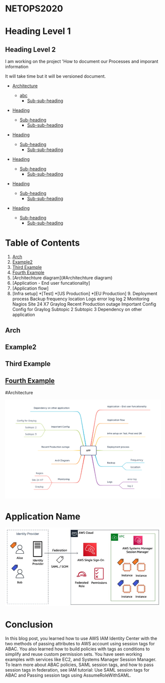 # NETOPS2020

# Heading Level 1
## Heading Level 2

I am working on the project 'How to document our Processes and imporant information

It will take time but it will be versioned document.

- [Architecture](#heading)
  * [abc](#sub-heading)
    + [Sub-sub-heading](#sub-sub-heading)
- [Heading](#heading-1)
  * [Sub-heading](#sub-heading-1)
    + [Sub-sub-heading](#sub-sub-heading-1)
- [Heading](#heading-2)
  * [Sub-heading](#sub-heading-2)
    + [Sub-sub-heading](#sub-sub-heading-2)

- [Heading](#heading)
  * [Sub-heading](#sub-heading)
    + [Sub-sub-heading](#sub-sub-heading)
- [Heading](#heading-1)
  * [Sub-heading](#sub-heading-1)
    + [Sub-sub-heading](#sub-sub-heading-1)
- [Heading](#heading-2)
  * [Sub-heading](#sub-heading-2)
    + [Sub-sub-heading](#sub-sub-heading-2)

# Table of Contents
1. [Arch](#Arch)
2. [Example2](#example2)
3. [Third Example](#third-example)
4. [Fourth Example](#fourth-examplehttpwwwfourthexamplecom)
5. [Architechture diagram](#Architechture diagram)
6. [Application - End user funcationality]
7. [Application flow]
8. [Infra setup] 
		  *[Test]
		  *[US Production]
		  *[EU Production]
	9. Deployment process
	Backup 
		frequency
		location
	Logs 
		error log
		log 2
	Monitoring
		Nagios
		Site 24 X7
		Graylog
	Recent Production outage
	Important Config
		Config for Graylog
		Subtopic 2
		Subtopic 3
	Dependency on other application


## Arch
## Example2
## Third Example
## [Fourth Example](http://www.fourthexample.com) 




#Architecture

  ![Mindmap](Product-Documentation.png)


# Application Name




  ![Okta](Okta-1.jpg)


# Conclusion
In this blog post, you learned how to use AWS IAM Identity Center with the two methods of passing attributes to AWS account using session tags for ABAC. You also learned how to build policies with tags as conditions to simplify and reuse custom permission sets. You have seen working examples with services like EC2, and Systems Manager Session Manager. To learn more about ABAC policies, SAML session tags, and how to pass session tags in federation, see IAM tutorial: Use SAML session tags for ABAC and Passing session tags using AssumeRoleWithSAML.
















































